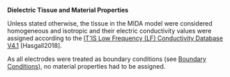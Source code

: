 **Dielectric Tissue and Material Properties**

Unless stated otherwise, the tissue in the MIDA model were considered homogeneous and isotropic and their electric conductivity values were assigned according to the [IT'IS Low Frequency (LF) Conductivity Database V4.1](<https://itis.swiss/virtual-population/tissue-properties/database/low-frequency-conductivity/>) [Hasgall2018]. 

As all electrodes were treated as boundary conditions (see [Boundary Conditions](docs/material_methods/boundary_cond.md)), no material properties had to be assigned. 
